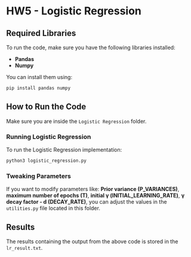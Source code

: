 # HW5 - Logistic Regression

## Required Libraries

To run the code, make sure you have the following libraries installed:

- **Pandas**
- **Numpy**

You can install them using:
```bash
pip install pandas numpy
```

## How to Run the Code

Make sure you are inside the `Logistic Regression` folder.

### Running Logistic Regression
To run the Logistic Regression implementation:
```bash
python3 logistic_regression.py
```

### Tweaking Parameters
If you want to modify parameters like:
**Prior variance (P_VARIANCES)**, **maximum number of epochs (T)**, **initial γ (INITIAL_LEARNING_RATE)**, **γ decay factor - d (DECAY_RATE)**,
you can adjust the values in the `utilities.py` file located in this folder.

## Results

The results containing the output from the above code is stored in the `lr_result.txt`.